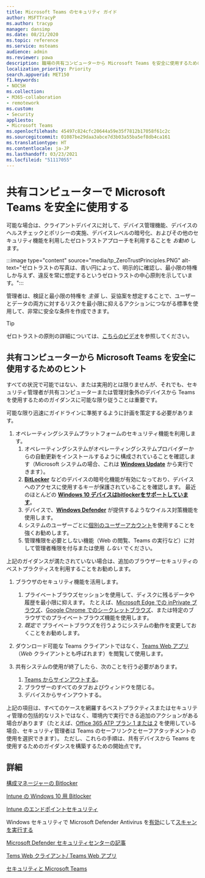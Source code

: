 ```yaml
---
title: Microsoft Teams のセキュリティ ガイド
author: MSFTTracyP
ms.author: tracyp
manager: dansimp
ms.date: 08/21/2020
ms.topic: reference
ms.service: msteams
audience: admin
ms.reviewer: pawa
description: 職場の共有コンピューターから Microsoft Teams を安全に使用するためのガイダンス。
localization_priority: Priority
search.appverid: MET150
f1.keywords:
- NOCSH
ms.collection:
- M365-collaboration
- remotework
ms.custom:
- Security
appliesto:
- Microsoft Teams
ms.openlocfilehash: 45497c824cfc20644a59e35f7812b17058f61c2c
ms.sourcegitcommit: 01087be29daa3abce7d3b03a55ba5ef8db4ca161
ms.translationtype: HT
ms.contentlocale: ja-JP
ms.lasthandoff: 03/23/2021
ms.locfileid: "51117055"
---
```

# <a name="use-microsoft-teams-securely-on-shared-computers"></a>共有コンピューターで Microsoft Teams を安全に使用する

可能な場合は、クライアントデバイスに対して、デバイス管理機能、デバイスのヘルスチェックとポリシーの実施、デバイスレベルの暗号化、およびその他のセキュリティ機能を利用したゼロトラストアプローチを利用することを *お勧め* します。

:::image type="content" source="media/tp_ZeroTrustPrinciples.PNG" alt-text="ゼロトラストの写真は、青い円によって、明示的に確認し、最小限の特権しか与えず、違反を常に想定するというゼロトラストの中心原則を示しています。":::

管理者は、検証と最小限の特権を *主張* し、妥協案を想定することで、ユーザーとデータの両方に対するリスクを最小限に抑えるアクションにつながる標準を使用して、非常に安全な条件を作成できます。

> [!TIP]
> ゼロトラストの原則の詳細については、[こちらのビデオ](/security/ciso-workshop/ciso-workshop-module-3#part-2-zero-trust-definition-and-models-1537)を参照してください。

## <a name="tips-for-using-microsoft-teams-securely-from-a-shared-computer"></a>共有コンピューターから Microsoft Teams を安全に使用するためのヒント

すべての状況で可能ではない、または実用的とは限りませんが、それでも、セキュリティ管理者が共有コンピューターまたは管理対象外のデバイスから Teams を使用するためのガイダンスに可能な限り従うことは重要です。

可能な限り迅速にガイドラインに準拠するように計画を策定する必要があります。

1. オペレーティングシステムプラットフォームのセキュリティ機能を利用します。
    1. オペレーティングシステムがオペレーティングシステムプロバイダーからの自動更新をインストールするように構成されていることを確認します（Microsoft システムの場合、これは [**Windows Update**](https://support.microsoft.com/help/12373/windows-update-faq) から実行できます）。 
    1. [**BitLocker**](/windows/security/information-protection/bitlocker/bitlocker-overview) などのデバイスの暗号化機能が有効になっており、デバイスへのアクセスに使用するキーが保護されていることを確認します。  最近のほとんどの [**Windows 10 デバイスはbitlockerをサポートしています**](/windows/security/information-protection/bitlocker/bitlocker-device-encryption-overview-windows-10)。 
    1. デバイスで、[**Windows Defender**](/windows/security/threat-protection/microsoft-defender-antivirus/microsoft-defender-antivirus-in-windows-10) が提供するようなウイルス対策機能を使用します。
    1. システムのユーザーごとに[個別のユーザーアカウント](https://support.microsoft.com/help/4026923/windows-10-create-a-local-user-or-administrator-account)を使用することを強くお勧めします。
    1. 管理権限を必要としない機能（Web の閲覧、Teams の実行など）に対して管理者権限を付与または使用 *しない* でください。

上記のガイダンスが満たされていない場合は、追加のブラウザーセキュリティのベストプラクティスを利用することをお勧めします。

1. ブラウザのセキュリティ機能を活用します。
    1. プライベートブラウズセッションを使用して、ディスクに残るデータや履歴を最小限に抑えます。 たとえば、[Microsoft Edge での inPrivate ブラウズ](https://support.microsoft.com/help/4533513/microsoft-edge-browse-inprivate)、[Google Chrome でのシークレットブラウズ](https://support.google.com/chrome/answer/95464?co=GENIE.Platform%3DDesktop&hl=en)、または特定のブラウザでのプライベートブラウズ機能を使用します。 
    1. *既定で* プライベートブラウズを行うようにシステムの動作を変更しておくことをお勧めします。 

2. ダウンロード可能な Teams クライアントではなく、[Teams Web アプリ](https://teams.microsoft.com)（*Web* クライアントとも呼ばれます）を閲覧して使用します。

3. 共有システムの使用が終了したら、次のことを行う必要があります。 
    1. [Teams からサインアウトする](https://support.microsoft.com/office/sign-out-of-teams-a6d76e69-e1dd-4bc4-8e5f-04ba48384487)。
    1. ブラウザーのすべてのタブおよびウィンドウを閉じる。
    1. デバイスからサインアウトする。

上記の項目は、すべてのケースを網羅するベストプラクティスまたはセキュリティ管理の包括的なリストではなく、環境内で実行できる追加のアクションがある場合があります（たとえば、[Office 365 ATP プラン 1 または 2](/microsoft-365/security/office-365-security/office-365-atp?view=o365-worldwide#office-365-atp-plan-1-and-plan-2) を使用している場合、セキュリティ管理者は Teams のセーフリンクとセーフアタッチメントの使用を選択できます）。 ただし、これらの手順は、共有デバイスから Teams を使用するためのガイダンスを構築するための開始点です。

## <a name="more-information"></a>詳細

[構成マネージャーの Bitlocker](/mem/configmgr/protect/deploy-use/bitlocker/deploy-management-agent)

[Intune の Windows 10 用 Bitlocker](/mem/intune/protect/encrypt-devices)

[Intune のエンドポイントセキュリティ](/mem/intune/protect/endpoint-security)

Windows セキュリティで Microsoft Defender Antivirus を[有効](/windows/security/threat-protection/microsoft-defender-antivirus/microsoft-defender-security-center-antivirus#ensure-microsoft-defender-antivirus-is-enabled-in-the-windows-security-app)にして[スキャンを実行する](/windows/security/threat-protection/microsoft-defender-antivirus/microsoft-defender-security-center-antivirus#run-a-scan-with-the-windows-security-app)

[Microsoft Defender セキュリティセンターの記事](/windows/security/threat-protection/microsoft-defender-antivirus/microsoft-defender-security-center-antivirus)

[Tems Web クライアント/ Teams Web アプリ](./get-clients.md#web-client)

[セキュリティと Microsoft Teams](./teams-security-guide.md)